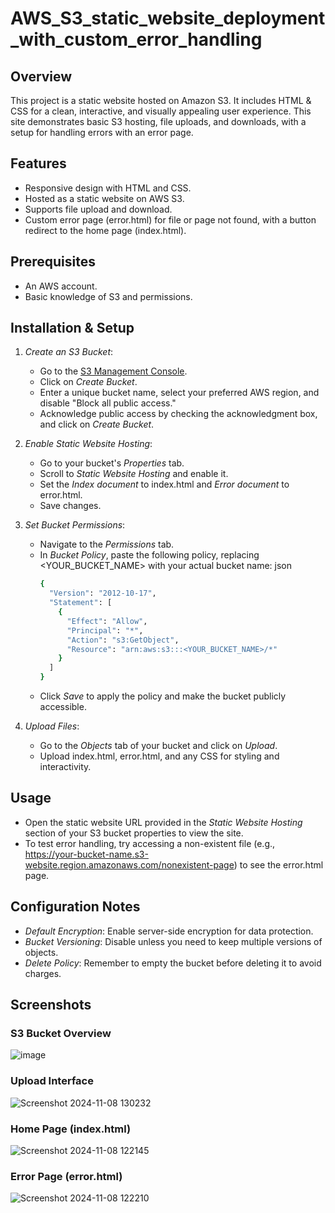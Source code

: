 # AWS_S3_static_website_deployment_with_custom_error_handling

## Overview
This project is a static website hosted on Amazon S3. It includes HTML & CSS for a clean, interactive, and visually appealing user experience. This site demonstrates basic S3 hosting, file uploads, and downloads, with a setup for handling errors with an error page.

## Features
- Responsive design with HTML and CSS.
- Hosted as a static website on AWS S3.
- Supports file upload and download.
- Custom error page (error.html) for file or page not found, with a button redirect to the home page (index.html).

## Prerequisites
- An AWS account.
- Basic knowledge of S3 and permissions.

## Installation & Setup

1. *Create an S3 Bucket*:
   - Go to the [S3 Management Console](https://aws.amazon.com/s3/).
   - Click on *Create Bucket*.
   - Enter a unique bucket name, select your preferred AWS region, and disable "Block all public access."
   - Acknowledge public access by checking the acknowledgment box, and click on *Create Bucket*.

2. *Enable Static Website Hosting*:
   - Go to your bucket's *Properties* tab.
   - Scroll to *Static Website Hosting* and enable it.
   - Set the *Index document* to index.html and *Error document* to error.html.
   - Save changes.

3. *Set Bucket Permissions*:
   - Navigate to the *Permissions* tab.
   - In *Bucket Policy*, paste the following policy, replacing <YOUR_BUCKET_NAME> with your actual bucket name:
     json
     ```bash
     {
       "Version": "2012-10-17",
       "Statement": [
         {
           "Effect": "Allow",
           "Principal": "*",
           "Action": "s3:GetObject",
           "Resource": "arn:aws:s3:::<YOUR_BUCKET_NAME>/*"
         }
       ]
     }
     ```
   - Click *Save* to apply the policy and make the bucket publicly accessible.

4. *Upload Files*:
   - Go to the *Objects* tab of your bucket and click on *Upload*.
   - Upload index.html, error.html, and any CSS for styling and interactivity.

## Usage
- Open the static website URL provided in the *Static Website Hosting* section of your S3 bucket properties to view the site.
- To test error handling, try accessing a non-existent file (e.g., https://your-bucket-name.s3-website.region.amazonaws.com/nonexistent-page) to see the error.html page.

## Configuration Notes
- *Default Encryption*: Enable server-side encryption for data protection.
- *Bucket Versioning*: Disable unless you need to keep multiple versions of objects.
- *Delete Policy*: Remember to empty the bucket before deleting it to avoid charges.

## Screenshots

### S3 Bucket Overview
![image](https://github.com/user-attachments/assets/fc7ff80b-2505-46d6-b3df-582b7482cd5b)


### Upload Interface
![Screenshot 2024-11-08 130232](https://github.com/user-attachments/assets/879425f4-85b0-4c9a-8b1c-607aee2bd17a)


### Home Page (index.html)
![Screenshot 2024-11-08 122145](https://github.com/user-attachments/assets/fde1adb2-d2c2-49b1-9540-a2cbf6b73b09)


### Error Page (error.html)
![Screenshot 2024-11-08 122210](https://github.com/user-attachments/assets/c84fd3d3-e299-4113-953b-661ee7496498)






